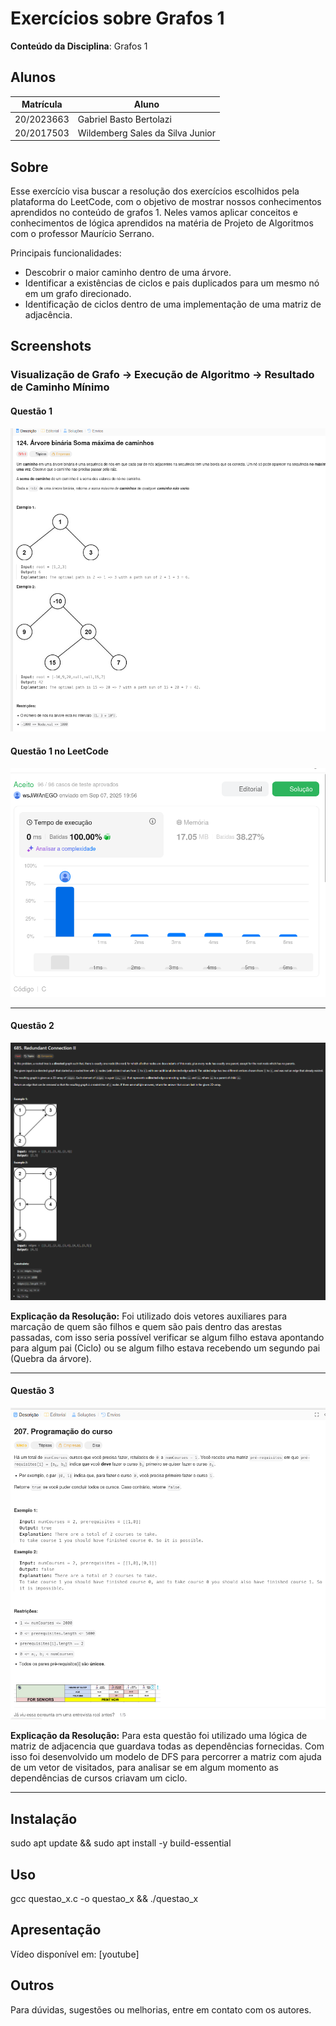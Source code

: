 
# Exercícios sobre Grafos 1

**Conteúdo da Disciplina**: Grafos 1<br>

## Alunos

|Matrícula | Aluno |
| -- | -- |
| 20/2023663 | Gabriel Basto Bertolazi |
| 20/2017503 | Wildemberg Sales da Silva Junior |

## Sobre

Esse exercício visa buscar a resolução dos exercícios escolhidos pela plataforma do LeetCode, com o objetivo de mostrar nossos conhecimentos aprendidos no conteúdo de grafos 1. Neles vamos aplicar conceitos e conhecimentos de lógica aprendidos na matéria de Projeto de Algoritmos com o professor Maurício Serrano.

Principais funcionalidades:
- Descobrir o maior caminho dentro de uma árvore.
- Identificar a existências de ciclos e pais duplicados para um mesmo nó em um grafo direcionado.
- Identificação de ciclos dentro de uma implementação de uma matriz de adjacência.


## Screenshots

### Visualização de Grafo → Execução de Algoritmo →  Resultado de Caminho Mínimo

#### Questão 1   

![Programação do curso](./imgs/questao_1.png)

#### Questão 1 no LeetCode  

![Programação do curso](./imgs/questao_1_resp.png)

---

#### Questão 2   

![Execução de Algoritmo](./imgs/questao_2.png)

**Explicação da Resolução:** Foi utilizado dois vetores auxiliares para marcação de quem são filhos e quem são pais dentro das arestas passadas, com isso seria possível verificar se algum filho estava apontando para algum pai (Ciclo) ou se algum filho estava recebendo um segundo pai (Quebra da árvore).

---

#### Questão 3   

![Resultado de Caminho Mínimo](./imgs/questao_3.png)

**Explicação da Resolução:** Para esta questão foi utilizado uma lógica de matriz de adjacencia que guardava todas as dependências fornecidas. Com isso foi desenvolvido um modelo de DFS para percorrer a matriz com ajuda de um vetor de visitados, para analisar se em algum momento as dependências de cursos criavam um ciclo.

---

## Instalação

sudo apt update && sudo apt install -y build-essential

## Uso

gcc questao_x.c -o questao_x && ./questao_x

## Apresentação

Vídeo disponível em: [youtube]

## Outros

Para dúvidas, sugestões ou melhorias, entre em contato com os autores.
